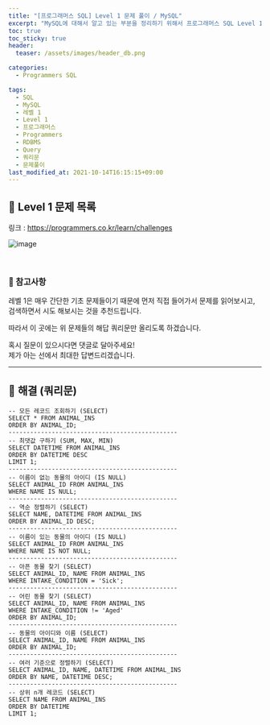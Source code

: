 ```yaml
---
title: "[프로그래머스 SQL] Level 1 문제 풀이 / MySQL"
excerpt: "MySQL에 대해서 알고 있는 부분을 정리하기 위해서 프로그래머스 SQL Level 1 문제를 풀어보았다."
toc: true
toc_sticky: true
header:
  teaser: /assets/images/header_db.png

categories:
  - Programmers SQL

tags:
  - SQL
  - MySQL
  - 레벨 1
  - Level 1
  - 프로그래머스
  - Programmers
  - RDBMS
  - Query
  - 쿼리문
  - 문제풀이
last_modified_at: 2021-10-14T16:15:15+09:00
---
```


## 🔔 Level 1 문제 목록

링크 : <https://programmers.co.kr/learn/challenges>

![image](https://user-images.githubusercontent.com/78403443/137266176-2fe58890-db0c-4eaf-a636-c7221e83fee8.png)

<br>

### 📝 참고사항

레벨 1은 매우 간단한 기초 문제들이기 때문에 먼저 직접 들어가서 문제를 읽어보시고,<br>검색하면서 시도 해보시는 것을 추천드립니다. 

따라서 이 곳에는 위 문제들의 해답 쿼리문만 올리도록 하겠습니다.

혹시 질문이 있으시다면 댓글로 달아주세요!<br>제가 아는 선에서 최대한 답변드리겠습니다. 

---

## 🔐 해결 (쿼리문)

```mysql
-- 모든 레코드 조회하기 (SELECT)
SELECT * FROM ANIMAL_INS
ORDER BY ANIMAL_ID;
-----------------------------------------------
-- 최댓값 구하기 (SUM, MAX, MIN)
SELECT DATETIME FROM ANIMAL_INS
ORDER BY DATETIME DESC
LIMIT 1;
-----------------------------------------------
-- 이름이 없는 동물의 아이디 (IS NULL)
SELECT ANIMAL_ID FROM ANIMAL_INS
WHERE NAME IS NULL;
-----------------------------------------------
-- 역순 정렬하기 (SELECT)
SELECT NAME, DATETIME FROM ANIMAL_INS
ORDER BY ANIMAL_ID DESC;
-----------------------------------------------
-- 이름이 있는 동물의 아이디 (IS NULL)
SELECT ANIMAL_ID FROM ANIMAL_INS
WHERE NAME IS NOT NULL;
-----------------------------------------------
-- 아픈 동물 찾기 (SELECT)
SELECT ANIMAL_ID, NAME FROM ANIMAL_INS
WHERE INTAKE_CONDITION = 'Sick';
-----------------------------------------------
-- 어린 동물 찾기 (SELECT)
SELECT ANIMAL_ID, NAME FROM ANIMAL_INS
WHERE INTAKE_CONDITION != 'Aged'
ORDER BY ANIMAL_ID;
-----------------------------------------------
-- 동물의 아이디와 이름 (SELECT)
SELECT ANIMAL_ID, NAME FROM ANIMAL_INS
ORDER BY ANIMAL_ID;
-----------------------------------------------
-- 여러 기준으로 정렬하기 (SELECT)
SELECT ANIMAL_ID, NAME, DATETIME FROM ANIMAL_INS
ORDER BY NAME, DATETIME DESC;
-----------------------------------------------
-- 상위 n개 레코드 (SELECT)
SELECT NAME FROM ANIMAL_INS
ORDER BY DATETIME
LIMIT 1;
```

